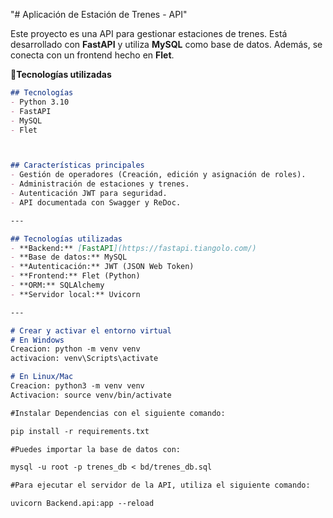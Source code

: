 "# Aplicación de Estación de Trenes - API"


Este proyecto es una API para gestionar estaciones de trenes. Está desarrollado con **FastAPI** y utiliza **MySQL** como base de datos. Además, se conecta con un frontend hecho en **Flet**.


📌**Tecnologías utilizadas**  
```md
## Tecnologías
- Python 3.10
- FastAPI
- MySQL
- Flet



## Características principales
- Gestión de operadores (Creación, edición y asignación de roles).
- Administración de estaciones y trenes.
- Autenticación JWT para seguridad.
- API documentada con Swagger y ReDoc.

---

## Tecnologías utilizadas
- **Backend:** [FastAPI](https://fastapi.tiangolo.com/)
- **Base de datos:** MySQL
- **Autenticación:** JWT (JSON Web Token)
- **Frontend:** Flet (Python)
- **ORM:** SQLAlchemy
- **Servidor local:** Uvicorn

---

# Crear y activar el entorno virtual
# En Windows
Creacion: python -m venv venv
activacion: venv\Scripts\activate

# En Linux/Mac
Creacion: python3 -m venv venv
Activacion: source venv/bin/activate

#Instalar Dependencias con el siguiente comando:

pip install -r requirements.txt

#Puedes importar la base de datos con: 

mysql -u root -p trenes_db < bd/trenes_db.sql

#Para ejecutar el servidor de la API, utiliza el siguiente comando:

uvicorn Backend.api:app --reload


